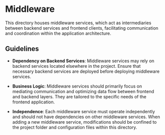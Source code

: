 # Middleware

This directory houses middleware services, which act as intermediaries between
backend services and frontend clients, facilitating communication and
coordination within the application architecture.

## Guidelines

- **Dependency on Backend Services**: Middleware services may rely on backend
  services located elsewhere in the project. Ensure that necessary backend
  services are deployed before deploying middleware services.

- **Business Logic**: Middleware services should primarily focus on mediating
  communication and optimizing data flow between frontend and backend layers.
  They are tailored to the specific needs of the frontend application.

- **Independence**: Each middleware service must operate independently and
  should not have dependencies on other middleware services. When adding a new
  middleware service, modifications should be confined to the project folder and
  configuration files within this directory.

